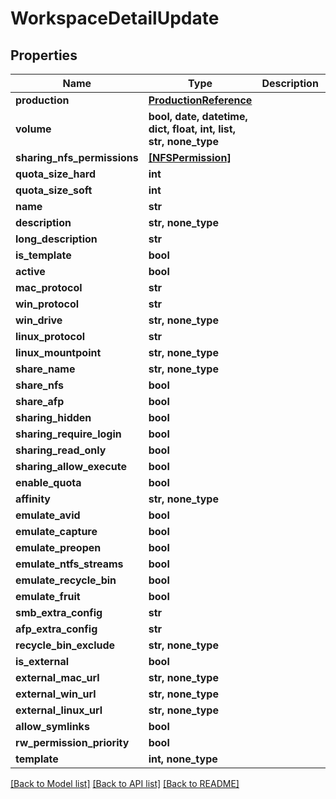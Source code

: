 # WorkspaceDetailUpdate


## Properties

Name | Type | Description | Notes
------------ | ------------- | ------------- | -------------
**production** | [**ProductionReference**](ProductionReference.md) |  | 
**volume** | **bool, date, datetime, dict, float, int, list, str, none_type** |  | [optional] 
**sharing_nfs_permissions** | [**[NFSPermission]**](NFSPermission.md) |  | [optional] 
**quota_size_hard** | **int** |  | [optional] 
**quota_size_soft** | **int** |  | [optional] 
**name** | **str** |  | [optional] 
**description** | **str, none_type** |  | [optional] 
**long_description** | **str** |  | [optional] 
**is_template** | **bool** |  | [optional] 
**active** | **bool** |  | [optional] 
**mac_protocol** | **str** |  | [optional] 
**win_protocol** | **str** |  | [optional] 
**win_drive** | **str, none_type** |  | [optional] 
**linux_protocol** | **str** |  | [optional] 
**linux_mountpoint** | **str, none_type** |  | [optional] 
**share_name** | **str, none_type** |  | [optional] 
**share_nfs** | **bool** |  | [optional] 
**share_afp** | **bool** |  | [optional] 
**sharing_hidden** | **bool** |  | [optional] 
**sharing_require_login** | **bool** |  | [optional] 
**sharing_read_only** | **bool** |  | [optional] 
**sharing_allow_execute** | **bool** |  | [optional] 
**enable_quota** | **bool** |  | [optional] 
**affinity** | **str, none_type** |  | [optional] 
**emulate_avid** | **bool** |  | [optional] 
**emulate_capture** | **bool** |  | [optional] 
**emulate_preopen** | **bool** |  | [optional] 
**emulate_ntfs_streams** | **bool** |  | [optional] 
**emulate_recycle_bin** | **bool** |  | [optional] 
**emulate_fruit** | **bool** |  | [optional] 
**smb_extra_config** | **str** |  | [optional] 
**afp_extra_config** | **str** |  | [optional] 
**recycle_bin_exclude** | **str, none_type** |  | [optional] 
**is_external** | **bool** |  | [optional] 
**external_mac_url** | **str, none_type** |  | [optional] 
**external_win_url** | **str, none_type** |  | [optional] 
**external_linux_url** | **str, none_type** |  | [optional] 
**allow_symlinks** | **bool** |  | [optional] 
**rw_permission_priority** | **bool** |  | [optional] 
**template** | **int, none_type** |  | [optional] 

[[Back to Model list]](../README.md#models) [[Back to API list]](../README.md#api-endpoints) [[Back to README]](../README.md)


